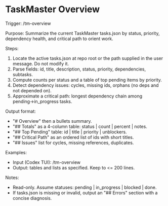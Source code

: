 # TaskMaster Overview

Trigger: /tm-overview

Purpose: Summarize the current TaskMaster tasks.json by status, priority, dependency health, and critical path to orient work.

Steps:
1. Locate the active tasks.json at repo root or the path supplied in the user message. Do not modify it.
2. Parse fields: id, title, description, status, priority, dependencies, subtasks.
3. Compute counts per status and a table of top pending items by priority.
4. Detect dependency issues: cycles, missing ids, orphans (no deps and not depended on).
5. Approximate a critical path: longest dependency chain among pending→in_progress tasks.

Output format:
- "# Overview" then a bullets summary.
- "## Totals" as a 4-column table: status | count | percent | notes.
- "## Top Pending" table: id | title | priority | unblockers.
- "## Critical Path" as an ordered list of ids with short titles.
- "## Issues" list for cycles, missing references, duplicates.

Examples:
- Input (Codex TUI): /tm-overview
- Output: tables and lists as specified. Keep to <= 200 lines.

Notes:
- Read-only. Assume statuses: pending | in_progress | blocked | done.
- If tasks.json is missing or invalid, output an "## Errors" section with a concise diagnosis.
